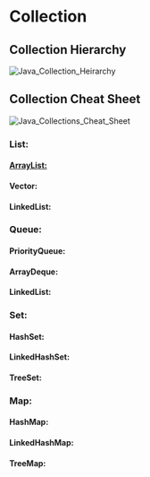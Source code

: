 # Collection


## Collection Hierarchy

![Java_Collection_Heirarchy](https://github.com/user-attachments/assets/a4136461-0619-4d00-8d87-ef1f69a34256)

## Collection Cheat Sheet

![Java_Collections_Cheat_Sheet](https://github.com/user-attachments/assets/4b3e0709-c5ca-4c1e-a962-70a6e9de1bd5)


### List: 

#### [ArrayList:](ArrayListExample.java)
#### Vector:
#### LinkedList:

### Queue:

#### PriorityQueue:
#### ArrayDeque:
#### LinkedList:

### Set:

#### HashSet:
#### LinkedHashSet:
#### TreeSet:

### Map:

#### HashMap:
#### LinkedHashMap:
#### TreeMap: